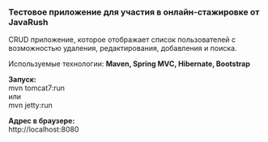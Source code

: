 <h3>Тестовое приложение для участия в онлайн-стажировке от JavaRush</h3>
<p/>CRUD приложение, которое отображает список пользователей с возможностью удаления, редактирования, добавления и поиска.
<p/>Используемые технологии:
<b/>Maven, Spring MVC, Hibernate, Bootstrap</b>
<p/><b>Запуск:</b>
<br>mvn tomcat7:run
<br>или
<br>mvn jetty:run
<p/><b>Адрес в браузере:</b>
<br>http://localhost:8080
